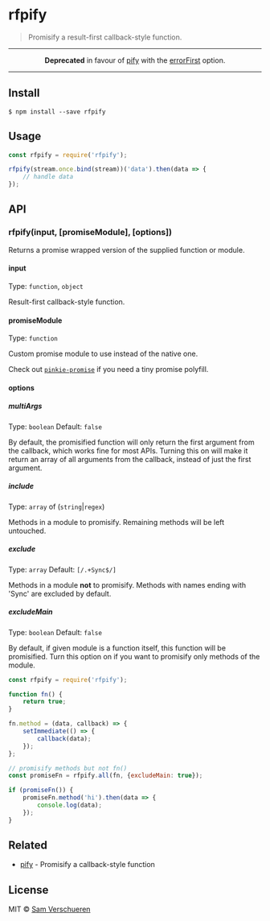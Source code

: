 # rfpify

> Promisify a result-first callback-style function.

---

<p align="center"><b>Deprecated</b> in favour of <a href="https://github.com/sindresorhus/pify">pify</a> with the <a href="https://github.com/sindresorhus/pify#errorfirst">errorFirst</a> option.</p>

---


## Install

```
$ npm install --save rfpify
```


## Usage

```js
const rfpify = require('rfpify');

rfpify(stream.once.bind(stream))('data').then(data => {
	// handle data
});
```


## API

### rfpify(input, [promiseModule], [options])

Returns a promise wrapped version of the supplied function or module.

#### input

Type: `function`, `object`

Result-first callback-style function.

#### promiseModule

Type: `function`

Custom promise module to use instead of the native one.

Check out [`pinkie-promise`](https://github.com/floatdrop/pinkie-promise) if you need a tiny promise polyfill.

#### options

##### multiArgs

Type: `boolean`
Default: `false`

By default, the promisified function will only return the first argument from the callback, which works fine for most APIs. Turning this on will make it return an array of
all arguments from the callback, instead of just the first argument.

##### include

Type: `array` of (`string`|`regex`)

Methods in a module to promisify. Remaining methods will be left untouched.

##### exclude

Type: `array`
Default: `[/.+Sync$/]`

Methods in a module **not** to promisify. Methods with names ending with 'Sync' are excluded by default.

##### excludeMain

Type: `boolean`
Default: `false`

By default, if given module is a function itself, this function will be promisified. Turn this option on if you want to promisify only methods of the module.

```js
const rfpify = require('rfpify');

function fn() {
	return true;
}

fn.method = (data, callback) => {
	setImmediate(() => {
		callback(data);
	});
};

// promisify methods but not fn()
const promiseFn = rfpify.all(fn, {excludeMain: true});

if (promiseFn()) {
	promiseFn.method('hi').then(data => {
		console.log(data);
	});
}
```

## Related

- [pify](https://github.com/sindresorhus/pify) - Promisify a callback-style function

## License

MIT © [Sam Verschueren](http://github.com/SamVerschueren)
